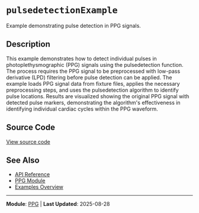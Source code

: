 # `pulsedetectionExample`

Example demonstrating pulse detection in PPG signals.

## Description

This example demonstrates how to detect individual pulses in photoplethysmographic (PPG) signals using the pulsedetection function. The process requires the PPG signal to be preprocessed with low-pass derivative (LPD) filtering before pulse detection can be applied. The example loads PPG signal data from fixture files, applies the necessary preprocessing steps, and uses the pulsedetection algorithm to identify pulse locations. Results are visualized showing the original PPG signal with detected pulse markers, demonstrating the algorithm's effectiveness in identifying individual cardiac cycles within the PPG waveform.

## Source Code

[View source code](https://github.com/BSICoS/biosigmat/tree/main/examples/ppg/pulsedetectionExample.m)

## See Also

- [API Reference](../index.md)
- [PPG Module](../api/ppg/index.md)
- [Examples Overview](index.md)

---

**Module**: [PPG](../api/ppg/index.md) | **Last Updated**: 2025-08-28
